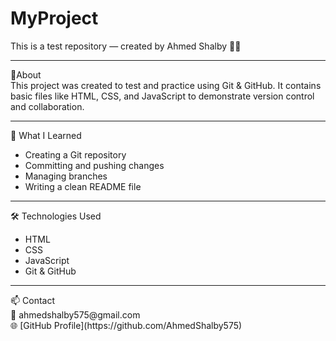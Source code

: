 # MyProject
This is a test repository — created by Ahmed Shalby 👨‍💻
<hr>
📘About<br>
This project was created to test and practice using Git & GitHub.
It contains basic files like HTML, CSS, and JavaScript to demonstrate version control and collaboration.<hr>
🧠 What I Learned <br>
<ul>
      <li>Creating a Git repository</li>
      <li>Committing and pushing changes</li>
      <li>Managing branches</li>
      <li>Writing a clean README file</li>
</ul><hr>
🛠️ Technologies Used <br>
<ul>
      <li>HTML</li>
      <li>CSS</li>
      <li>JavaScript</li>
      <li>Git & GitHub</li>
</ul><hr>
📫 Contact <br>
📧 ahmedshalby575@gmail.com <br>
🌐 [GitHub Profile](https://github.com/AhmedShalby575)


